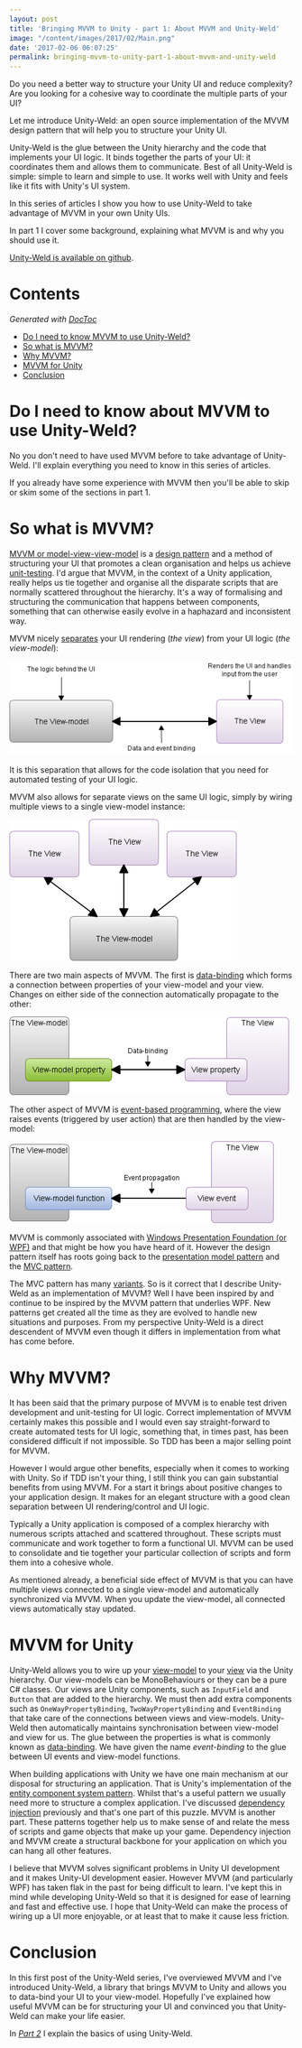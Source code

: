 ```yaml
---
layout: post
title: 'Bringing MVVM to Unity - part 1: About MVVM and Unity-Weld'
image: "/content/images/2017/02/Main.png"
date: '2017-02-06 06:07:25'
permalink: bringing-mvvm-to-unity-part-1-about-mvvm-and-unity-weld
---
```


Do you need a better way to structure your Unity UI and reduce complexity? Are you looking for a cohesive way to coordinate the multiple parts of your UI? 

Let me introduce Unity-Weld: an open source implementation of the MVVM design pattern that will help you to structure your Unity UI.

Unity-Weld is the glue between the Unity hierarchy and the code that implements your UI logic. It binds together the parts of your UI: it coordinates them and allows them to communicate. Best of all Unity-Weld is simple: simple to learn and simple to use. It works well with Unity and feels like it fits with Unity's UI system.

In this series of articles I show you how to use Unity-Weld to take advantage of MVVM in your own Unity UIs. 

In part 1 I cover some background, explaining what MVVM is and why you should use it.

[Unity-Weld is available on github](https://github.com/Real-Serious-Games/Unity-Weld).

# Contents

<!-- START doctoc generated TOC please keep comment here to allow auto update -->
<!-- DON'T EDIT THIS SECTION, INSTEAD RE-RUN doctoc TO UPDATE -->
*Generated with [DocToc](https://github.com/thlorenz/doctoc)*

- [Do I need to know MVVM to use Unity-Weld?](#doineedtoknowaboutmvvmtouseunityweld)
- [So what is MVVM?](#sowhatismvvm)
- [Why MVVM?](#whymvvm)
- [MVVM for Unity](#mvvmforunity)
- [Conclusion](#conclusion)

<!-- END doctoc generated TOC please keep comment here to allow auto update -->

# Do I need to know about MVVM to use Unity-Weld?

No you don't need to have used MVVM before to take advantage of Unity-Weld. I'll explain everything you need to know in this series of articles.

If you already have some experience with MVVM then you'll be able to skip or skim some of the sections in part 1.

# So what is MVVM?

[MVVM or model-view-view-model](https://en.wikipedia.org/wiki/Model%E2%80%93view%E2%80%93viewmodel) is a [design pattern](https://en.wikipedia.org/wiki/Design_pattern) and a method of structuring your UI that promotes a clean organisation and helps us achieve [unit-testing](https://en.wikipedia.org/wiki/Unit_testing). I'd argue that MVVM, in the context of a Unity application, really helps us tie together and organise all the disparate scripts that are normally scattered throughout the hierarchy. It's a way of formalising and structuring the communication that happens between components, something that can otherwise easily evolve in a haphazard and inconsistent way.

MVVM nicely [separates](https://en.wikipedia.org/wiki/Separation_of_concerns) your UI rendering (*the view*) from your UI logic (*the view-model*):

![](/content/images/2017/02/MVVM.png)

It is this separation that allows for the code isolation that you need for automated testing of your UI logic.

MVVM also allows for separate views on the same UI logic, simply by wiring multiple views to a single view-model instance:

![](/content/images/2017/02/MVVM_4.png)

There are two main aspects of MVVM. The first is [data-binding](https://en.wikipedia.org/wiki/Data_binding) which forms a connection between properties  of your view-model and your view. Changes on either side of the connection automatically propagate to the other:

![](/content/images/2017/02/MVVM_2.png)

The other aspect of MVVM is [event-based programming](https://en.wikipedia.org/wiki/Event-driven_programming), where the view raises events (triggered by user action) that are then handled by the view-model:

![](/content/images/2017/02/MVVM_3.png)

MVVM is commonly associated with [Windows Presentation Foundation (or WPF)](https://en.wikipedia.org/wiki/WPF) and that might be how you have heard of it. However the design pattern itself has roots going back to the [presentation model pattern](http://martinfowler.com/eaaDev/PresentationModel.html) and the
 [MVC pattern](https://en.wikipedia.org/wiki/Model%E2%80%93view%E2%80%93controller). 

The MVC pattern has many [variants](https://en.wikipedia.org/wiki/Model%E2%80%93view%E2%80%93controller#See_also). So is it correct that I describe Unity-Weld as an implementation of MVVM? Well I have been inspired by and continue to be inspired by the MVVM pattern that underlies WPF. New patterns get created all the time as they are evolved to handle new situations and purposes. From my perspective Unity-Weld is a direct descendent of MVVM even though it differs in implementation from what has come before.

# Why MVVM?

It has been said that the primary purpose of MVVM is to enable test driven development and unit-testing for UI logic. Correct implementation of MVVM certainly makes this possible and I would even say straight-forward to create automated tests for UI logic, something that, in times past, has been considered difficult if not impossible. So TDD has been a major selling point for MVVM.

However I would argue other benefits, especially when it comes to working with Unity. So if TDD isn't your thing, I still think you can gain substantial benefits from using MVVM. For a start it brings about positive changes to your application design. It makes for an elegant structure with a good clean separation between UI rendering/control and UI logic.

Typically a Unity application is composed of a complex hierarchy with numerous scripts attached and scattered throughout. These scripts must communicate and work together to form a functional UI. MVVM can be used to consolidate and tie together your particular collection of scripts and form them into a cohesive whole.

As mentioned already, a beneficial side effect of MVVM is that you can have multiple views connected to a single view-model and automatically synchronized via MVVM. When you update the view-model, all connected views automatically stay updated.

# MVVM for Unity

Unity-Weld allows you to wire up your [view-model](https://en.wikipedia.org/wiki/Model%E2%80%93view%E2%80%93viewmodel#Components_of_MVVM_pattern) to your [view](https://en.wikipedia.org/wiki/Model%E2%80%93view%E2%80%93viewmodel#Components_of_MVVM_pattern) via the Unity hierarchy. Our view-models can be MonoBehaviours or they can be a pure C# classes. Our views are Unity components, such as `InputField` and `Button` that are added to the hierarchy. We must then add extra components such as `OneWayPropertyBinding`, `TwoWayPropertyBinding` and `EventBinding` that take care of the connections between views and view-models. Unity-Weld then automatically maintains synchronisation between view-model and view for us. The glue between the properties is what is commonly known as [data-binding](https://en.wikipedia.org/wiki/Data_binding). We have given the name *event-binding* to the glue between UI events and view-model functions.

When building applications with Unity we have one main mechanism at our disposal for structuring an application. That is Unity's implementation of the [entity component system pattern](https://en.wikipedia.org/wiki/Entity_component_system). Whilst that's a useful pattern we usually need more to structure a complex application. I've discussed [dependency injection](http://www.what-could-possibly-go-wrong.com/dependency-injection-for-unity-part-1) previously and that's one part of this puzzle. MVVM is another part. These patterns together help us to make sense of and relate the mess of scripts and game objects that make up your game. Dependency injection and MVVM create a structural backbone for your application on which you can hang all other features.

I believe that MVVM solves significant problems in Unity UI development and it makes Unity-UI development easier. However MVVM (and particularly WPF) has taken flak in the past for being difficult to learn. I've kept this in mind while developing Unity-Weld so that it is designed for ease of learning and fast and effective use. I hope that Unity-Weld can make the process of wiring up a UI more enjoyable, or at least that to make it cause less friction.

# Conclusion

In this first post of the Unity-Weld series, I've overviewed MVVM and I've introduced Unity-Weld, a library that brings MVVM to Unity and allows you to data-bind your UI to your view-model. Hopefully I've explained how useful MVVM can be for structuring your UI and convinced you that Unity-Weld can make your life easier.

In [*Part 2*](http://www.what-could-possibly-go-wrong.com/bringing-mvvm-to-unity-part-2-property-and-event-bindings/) I explain the basics of using Unity-Weld.